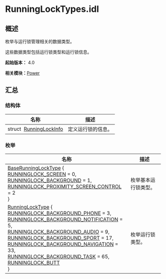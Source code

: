 # RunningLockTypes.idl


## 概述

枚举与运行锁管理相关的数据类型。

这些数据类型包括运行锁类型和运行锁信息。

**起始版本：** 4.0

**相关模块：**[Power](power-v12.md)


## 汇总


### 结构体

| 名称 | 描述 | 
| -------- | -------- |
| struct&nbsp;&nbsp;[RunningLockInfo](_running_lock_info.md) | 定义运行锁的信息。 | 


### 枚举

| 名称 | 描述 | 
| -------- | -------- |
| [BaseRunningLockType](power-v12.md#baserunninglocktype) { <br/>[RUNNINGLOCK_SCREEN](power-v12.md) = 0, <br/>[RUNNINGLOCK_BACKGROUND](power-v12.md) = 1, <br/>[RUNNINGLOCK_PROXIMITY_SCREEN_CONTROL](power-v12.md) = 2 <br/>} | 枚举基本运行锁类型。 | 
| [RunningLockType](power-v12.md#runninglocktype) {<br/>[RUNNINGLOCK_BACKGROUND_PHONE](power-v12.md) = 3, <br/>[RUNNINGLOCK_BACKGROUND_NOTIFICATION](power-v12.md) = 5, <br/>[RUNNINGLOCK_BACKGROUND_AUDIO](power-v12.md) = 9, <br/>[RUNNINGLOCK_BACKGROUND_SPORT](power-v12.md) = 17,<br/>[RUNNINGLOCK_BACKGROUND_NAVIGATION](power-v12.md) = 33, <br/>[RUNNINGLOCK_BACKGROUND_TASK](power-v12.md) = 65, <br/>[RUNNINGLOCK_BUTT](power-v12.md)<br/>} | 枚举运行锁类型。 | 
